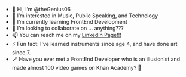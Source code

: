- 👋 Hi, I’m @theGenius06
- 👀 I’m interested in Music, Public Speaking, and Technology
- 🌱 I’m currently learning FrontEnd Development
- 💞️ I’m looking to collaborate on ... anything??? 
- 📫 You can reach me on my [LinkedIn Page!!!](https://www.linkedin.com/in/nathaniel-dames/)
- ⚡ Fun fact: I've learned instruments since age 4, and have done art since 7.
- 🪄 Have you ever met a FrontEnd Developer who is an illusionist and made almost 100 video games on Khan Academy? 👀 
